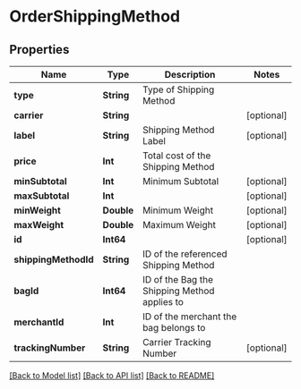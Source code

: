 # OrderShippingMethod

## Properties
Name | Type | Description | Notes
------------ | ------------- | ------------- | -------------
**type** | **String** | Type of Shipping Method | 
**carrier** | **String** |  | [optional] 
**label** | **String** | Shipping Method Label | [optional] 
**price** | **Int** | Total cost of the Shipping Method | 
**minSubtotal** | **Int** | Minimum Subtotal | [optional] 
**maxSubtotal** | **Int** |  | [optional] 
**minWeight** | **Double** | Minimum Weight | [optional] 
**maxWeight** | **Double** | Maximum Weight | [optional] 
**id** | **Int64** |  | [optional] 
**shippingMethodId** | **String** | ID of the referenced Shipping Method | 
**bagId** | **Int64** | ID of the Bag the Shipping Method applies to | 
**merchantId** | **Int** | ID of the merchant the bag belongs to | 
**trackingNumber** | **String** | Carrier Tracking Number | [optional] 

[[Back to Model list]](../README.md#documentation-for-models) [[Back to API list]](../README.md#documentation-for-api-endpoints) [[Back to README]](../README.md)


